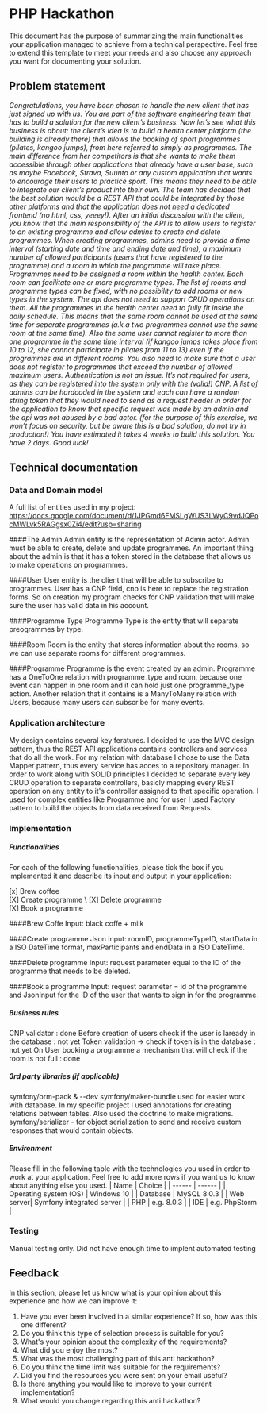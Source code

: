 # PHP Hackathon
This document has the purpose of summarizing the main functionalities your application managed to achieve from a technical perspective. Feel free to extend this template to meet your needs and also choose any approach you want for documenting your solution.

## Problem statement
*Congratulations, you have been chosen to handle the new client that has just signed up with us.  You are part of the software engineering team that has to build a solution for the new client’s business.
Now let’s see what this business is about: the client’s idea is to build a health center platform (the building is already there) that allows the booking of sport programmes (pilates, kangoo jumps), from here referred to simply as programmes. The main difference from her competitors is that she wants to make them accessible through other applications that already have a user base, such as maybe Facebook, Strava, Suunto or any custom application that wants to encourage their users to practice sport. This means they need to be able to integrate our client’s product into their own.
The team has decided that the best solution would be a REST API that could be integrated by those other platforms and that the application does not need a dedicated frontend (no html, css, yeeey!). After an initial discussion with the client, you know that the main responsibility of the API is to allow users to register to an existing programme and allow admins to create and delete programmes.
When creating programmes, admins need to provide a time interval (starting date and time and ending date and time), a maximum number of allowed participants (users that have registered to the programme) and a room in which the programme will take place.
Programmes need to be assigned a room within the health center. Each room can facilitate one or more programme types. The list of rooms and programme types can be fixed, with no possibility to add rooms or new types in the system. The api does not need to support CRUD operations on them.
All the programmes in the health center need to fully fit inside the daily schedule. This means that the same room cannot be used at the same time for separate programmes (a.k.a two programmes cannot use the same room at the same time). Also the same user cannot register to more than one programme in the same time interval (if kangoo jumps takes place from 10 to 12, she cannot participate in pilates from 11 to 13) even if the programmes are in different rooms. You also need to make sure that a user does not register to programmes that exceed the number of allowed maximum users.
Authentication is not an issue. It’s not required for users, as they can be registered into the system only with the (valid!) CNP. A list of admins can be hardcoded in the system and each can have a random string token that they would need to send as a request header in order for the application to know that specific request was made by an admin and the api was not abused by a bad actor. (for the purpose of this exercise, we won’t focus on security, but be aware this is a bad solution, do not try in production!)
You have estimated it takes 4 weeks to build this solution. You have 2 days. Good luck!*

## Technical documentation
### Data and Domain model
A full list of entities used in my project: https://docs.google.com/document/d/1JPGmd6FMSLgWUS3LWyC9vdJQPocMWLvk5RAGgsx0Zi4/edit?usp=sharing

####The Admin 
Admin entity is the representation of Admin actor. Admin must be able to create, delete and update programmes. An important thing about the admin is that it has a token stored in the database that allows us to make operations on programmes.

####User
User entity is the client that will be able to subscribe to programmes. User has a CNP field, cnp is here to replace the registration forms. So on creation my program checks for CNP validation that will make sure the user has valid data in his account.

####Programme Type
Programme Type is the entity that will separate preogrammes by type.

####Room
Room is the entity that stores information about the rooms, so we can use separate rooms for different programmes.

####Programme
Programme is the event created by an admin. Programme has a OneToOne relation with programme_type and room, because one event can happen in one room and it can hold just one programme_type action.
Another relation that it contains is a ManyToMany relation with Users, because many users can subscribe for many events.

### Application architecture
My design contains several key feratures. I decided to use the MVC design pattern, thus the REST API applications contains controllers and services that do all the work.
For my relation with database I chose to use the Data Mapper pattern, thus every service has acces to a repository manager.
In order to work along with SOLID principles I decided to separate every key CRUD operation to separate controllers, basicly mapping every REST operation on any entity to it's controller assigned to that specific operation. 
I used for complex entities like Programme and for user I used Factory pattern to build the objects from data received from Requests.
###  Implementation
##### Functionalities
For each of the following functionalities, please tick the box if you implemented it and describe its input and output in your application:

[x] Brew coffee \
[X] Create programme \ 
[X] Delete programme \
[X] Book a programme 

####Brew Coffe
Input: black coffe + milk

####Create programme
Json input: roomID, programmeTypeID, startData in a ISO DateTime format, maxParticipants and endData in a ISO DateTime.

####Delete programme
Input: request parameter equal to the ID of the programme that needs to be deleted.

####Book a programme
Input: request parameter = id of the programme and JsonInput for the ID of the user that wants to sign in for the programme.

##### Business rules
CNP validator : done
Before creation of users check if the user is laready in the database : not yet
Token validation -> check if token is in the database : not yet
On User booking a programme a mechanism that will check if the room is not full : done

##### 3rd party libraries (if applicable)
symfony/orm-pack & --dev symfony/maker-bundle used for easier work with database. In my specific project I used annotations for creating relations between tables. Also used the doctrine to make migrations.
symfony/serializer - for object serialization to send and receive custom responses that would contain objects.


##### Environment
Please fill in the following table with the technologies you used in order to work at your application. Feel free to add more rows if you want us to know about anything else you used.
| Name | Choice |
| ------ | ------ |
| Operating system (OS) | Windows 10 |
| Database  | MySQL 8.0.3 |
| Web server| Symfony integrated server |
| PHP | e.g. 8.0.3 |
| IDE | e.g. PhpStorm |

### Testing
Manual testing only. Did not have enough time to implent automated testing

## Feedback
In this section, please let us know what is your opinion about this experience and how we can improve it:

1. Have you ever been involved in a similar experience? If so, how was this one different?
2. Do you think this type of selection process is suitable for you?
3. What's your opinion about the complexity of the requirements?
4. What did you enjoy the most?
5. What was the most challenging part of this anti hackathon?
6. Do you think the time limit was suitable for the requirements?
7. Did you find the resources you were sent on your email useful?
8. Is there anything you would like to improve to your current implementation?
9. What would you change regarding this anti hackathon?

